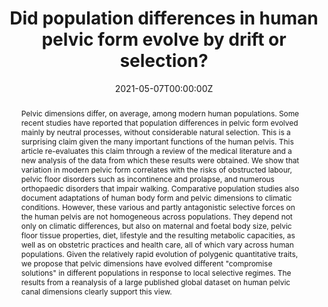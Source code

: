 ---
abstract: 'Pelvic dimensions differ, on average, among modern human populations. Some recent studies have reported that population differences in pelvic form evolved mainly by neutral processes, without considerable natural selection. This is a surprising claim given the many important functions of the human pelvis. This article re-evaluates this claim through a review of the medical literature and a new analysis of the data from which these results were obtained. We show that variation in modern pelvic form correlates with the risks of obstructed labour, pelvic floor disorders such as incontinence and prolapse, and numerous orthopaedic disorders that impair walking. Comparative population studies also document adaptations of human body form and pelvic dimensions to climatic conditions. However, these various and partly antagonistic selective forces on the human pelvis are not homogeneous across populations. They depend not only on climatic differences, but also on maternal and foetal body size, pelvic floor tissue properties, diet, lifestyle and the resulting metabolic capacities, as well as on obstetric practices and health care, all of which vary across human populations. Given the relatively rapid evolution of polygenic quantitative traits, we propose that pelvic dimensions have evolved different "compromise solutions" in different populations in response to local selective regimes. The results from a reanalysis of a large published global dataset on human pelvic canal dimensions clearly support this view.
'

authors:
- Philipp Mitteroecker
- Nicole D. S. Grunstra
- Ekaterina Stansfield
- Lukas Waltenberger
- Barbara Fischer

date: "2021-05-07T00:00:00Z"
doi: ""
featured: true
image:
  caption: ''
  focal_point: ""
  preview_only: false
projects: []
publication: 'Bulletins et Memoires de la Societe dAnthropologie de Paris 33(1):10-25'
publication_short: ""
publication_types:
- "2"
publishDate: "2021-05-07T00:00:00Z"
slides: 
summary: 
tags:
- Source Themes
title: "Did population differences in human pelvic form evolve by drift or selection?
"
links:
- name: URL
  url: https://journals.openedition.org/bmsap/7460
url_pdf: ''
url_code: ''
url_dataset: ''
url_poster: ''
url_project: ''
url_slides: ''
url_source: ''
url_video: ''
---